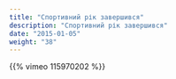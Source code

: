 ```yaml
---
title: "Спортивний рік завершився"
description: "Спортивний рік завершився"
date: "2015-01-05"
weight: "38"
---
```


{{% vimeo 115970202 %}}
